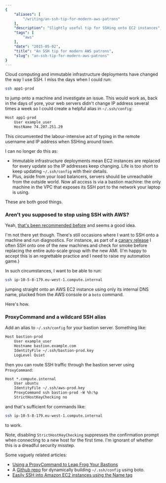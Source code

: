 ```yaml
---
{
    "aliases": [
        "/writing/an-ssh-tip-for-modern-aws-patrons"
    ],
    "description": "Slightly useful tip for SSHing onto EC2 instances",
    "tags": [
        "aws"
    ],
    "date": "2015-05-02",
    "title": "An SSH tip for modern AWS patrons",
    "slug": "an-ssh-tip-for-modern-aws-patrons"
}
---
```



Cloud computing and immutable infrastructure deployments have changed
the way I use SSH. I miss the days when I could run:

``` bash
ssh app1-prod
```

to jump onto a machine and investigate an issue. This would work as,
back in the days of yore, your web servers didn't change IP address
several times a week so I could create a helpful alias in
`~/.ssh/config`:

```txt
Host app1-prod
    User example_user
    HostName 74.207.251.29
```

This circumvented the labour-intensive act of typing in the remote
username and IP address when SSHing around town.

I can no longer do this as:

- Immutable infrastructure deployments mean EC2 instances are replaced
    for every update so the IP addresses keep changing. Life is too
    short to keep updating `~/.ssh/config` with their details.
- Plus, aside from your load balancers, servers should be unreachable
    from the outside world. Now all access is via a bastion machine: the
    only machine in the VPC that exposes its SSH port to the network
    your laptop is using.

These are both good things.

### Aren't you supposed to stop using SSH with AWS?

Yeah, [that's been recommended
before](https://wblinks.com/notes/aws-tips-i-wish-id-known-before-i-started/)
and seems a good idea.

I'm not there yet though. There's still occasions where I want to SSH
onto a machine and run diagnostics. For instance, as part of a [canary
release](http://martinfowler.com/bliki/CanaryRelease.html) I often SSH
onto one of the new machines and check for smoke before replacing the
entire auto-scale group with the new AMI. (I'm happy to accept this is
an regrettable practice and I need to raise my automation game.)

In such circumstances, I want to be able to run:

``` bash
ssh ip-10-5-8-179.eu-west-1.compute.internal
```

jumping straight onto an AWS EC2 instance using only its internal DNS
name, plucked from the AWS console or a `boto` command.

Here's how.

### ProxyCommand and a wildcard SSH alias

Add an alias to `~/.ssh/config` for your bastion server. Something like:

```txt
Host bastion-prod
    User example_user
    Hostname bastion.example.com
    IdentityFile ~/.ssh/bastion-prod.key
    LogLevel Quiet
```

then you can route SSH traffic through the bastion server using
`ProxyCommand`:

```txt
Host *.compute.internal
    User ubuntu
    IdentityFile ~/.ssh/aws-prod.key
    ProxyCommand ssh bastion-prod -W %h:%p
    StrictHostKeyChecking no
```

and that's sufficient for commands like:

``` bash
ssh ip-10-5-8-179.eu-west-1.compute.internal
```

to work.

Note, disabling `StrictHostKeyChecking` suppresses the confirmation
prompt when connecting to a new host for the first time. I'm ignorant of
whether this is a dreadful security misstep.

Some vaguely related articles:

- [Using a ProxyCommand to Leap Frog Your
    Bastions](http://edgeofsanity.net/article/2012/10/15/ssh-leap-frog.html)
- A [Github repo](https://github.com/gianlucaborello/aws-ssh-config)
    for dynamically building `~/.ssh/config` using boto.
- [Easily SSH into Amazon EC2 instances using the Name
    tag](http://blog.ryanparman.com/2014/01/29/easily-ssh-into-amazon-ec2-instances-using-the-name-tag/)

